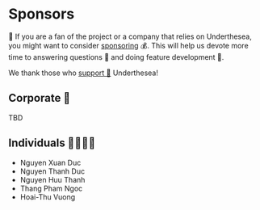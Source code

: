 # Sponsors

👋 If you are a fan of the project or a company that relies on Underthesea, you might want to consider [sponsoring](/SUPPORT_US.md) 💰. This will help us devote more time to answering questions 🤔 and doing feature development 🚀. 

We thank those who [support 💝](/SUPPORT_US.md) Underthesea! 

## Corporate 🏢

TBD

## Individuals 🦸‍♂️🦸‍♀️

* Nguyen Xuan Duc 
* Nguyen Thanh Duc
* Nguyen Huu Thanh
* Thang Pham Ngoc
* Hoai-Thu Vuong

